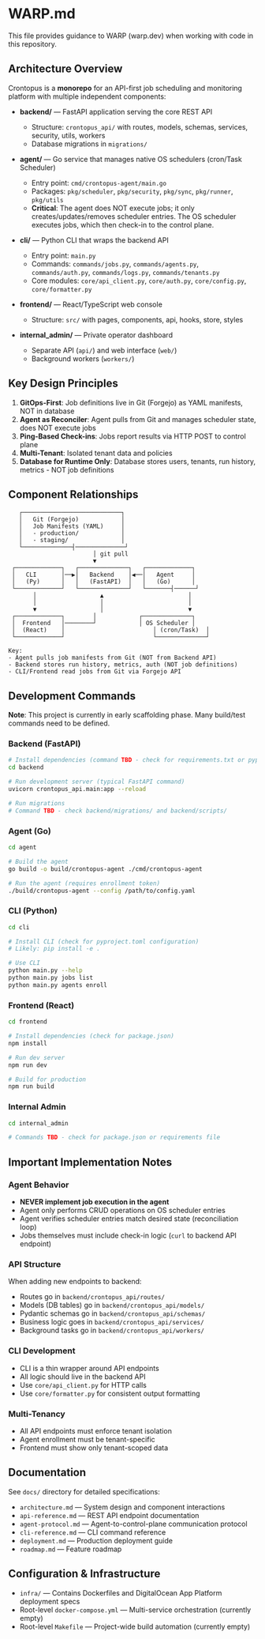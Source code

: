 # WARP.md

This file provides guidance to WARP (warp.dev) when working with code in this repository.

## Architecture Overview

Crontopus is a **monorepo** for an API-first job scheduling and monitoring platform with multiple independent components:

- **backend/** — FastAPI application serving the core REST API
  - Structure: `crontopus_api/` with routes, models, schemas, services, security, utils, workers
  - Database migrations in `migrations/`
  
- **agent/** — Go service that manages native OS schedulers (cron/Task Scheduler)
  - Entry point: `cmd/crontopus-agent/main.go`
  - Packages: `pkg/scheduler`, `pkg/security`, `pkg/sync`, `pkg/runner`, `pkg/utils`
  - **Critical**: The agent does NOT execute jobs; it only creates/updates/removes scheduler entries. The OS scheduler executes jobs, which then check-in to the control plane.
  
- **cli/** — Python CLI that wraps the backend API
  - Entry point: `main.py`
  - Commands: `commands/jobs.py`, `commands/agents.py`, `commands/auth.py`, `commands/logs.py`, `commands/tenants.py`
  - Core modules: `core/api_client.py`, `core/auth.py`, `core/config.py`, `core/formatter.py`
  
- **frontend/** — React/TypeScript web console
  - Structure: `src/` with pages, components, api, hooks, store, styles
  
- **internal_admin/** — Private operator dashboard
  - Separate API (`api/`) and web interface (`web/`)
  - Background workers (`workers/`)

## Key Design Principles

1. **GitOps-First**: Job definitions live in Git (Forgejo) as YAML manifests, NOT in database
2. **Agent as Reconciler**: Agent pulls from Git and manages scheduler state, does NOT execute jobs
3. **Ping-Based Check-ins**: Jobs report results via HTTP POST to control plane
4. **Multi-Tenant**: Isolated tenant data and policies
5. **Database for Runtime Only**: Database stores users, tenants, run history, metrics - NOT job definitions

## Component Relationships

```
   ┌────────────────────────────┐
   │   Git (Forgejo)            │
   │   Job Manifests (YAML)     │
   │   - production/            │
   │   - staging/               │
   └──────────────┤──────────────┘
                        │ git pull
                        ▼
 ┌─────────────┐   ┌──────────────┐   ┌─────────────┐
 │   CLI       │──▶│   Backend    │◀──│   Agent     │
 │   (Py)      │   │   (FastAPI)  │   │   (Go)      │
 └─────────────┘   └──────────────┘   └───────┤──────┘
       │                  ▲                        │
       │                  │                        │
       ▼                  │                        ▼
 ┌─────────────┐        │            ┌──────────────┐
 │  Frontend   │────────┘            │ OS Scheduler │
 │  (React)    │                         │ (cron/Task)  │
 └─────────────┘                         └──────────────┘

Key:
- Agent pulls job manifests from Git (NOT from Backend API)
- Backend stores run history, metrics, auth (NOT job definitions)
- CLI/Frontend read jobs from Git via Forgejo API
```

## Development Commands

**Note**: This project is currently in early scaffolding phase. Many build/test commands need to be defined.

### Backend (FastAPI)
```bash
# Install dependencies (command TBD - check for requirements.txt or pyproject.toml)
cd backend

# Run development server (typical FastAPI command)
uvicorn crontopus_api.main:app --reload

# Run migrations
# Command TBD - check backend/migrations/ and backend/scripts/
```

### Agent (Go)
```bash
cd agent

# Build the agent
go build -o build/crontopus-agent ./cmd/crontopus-agent

# Run the agent (requires enrollment token)
./build/crontopus-agent --config /path/to/config.yaml
```

### CLI (Python)
```bash
cd cli

# Install CLI (check for pyproject.toml configuration)
# Likely: pip install -e .

# Use CLI
python main.py --help
python main.py jobs list
python main.py agents enroll
```

### Frontend (React)
```bash
cd frontend

# Install dependencies (check for package.json)
npm install

# Run dev server
npm run dev

# Build for production
npm run build
```

### Internal Admin
```bash
cd internal_admin

# Commands TBD - check for package.json or requirements file
```

## Important Implementation Notes

### Agent Behavior
- **NEVER implement job execution in the agent**
- Agent only performs CRUD operations on OS scheduler entries
- Agent verifies scheduler entries match desired state (reconciliation loop)
- Jobs themselves must include check-in logic (`curl` to backend API endpoint)

### API Structure
When adding new endpoints to backend:
- Routes go in `backend/crontopus_api/routes/`
- Models (DB tables) go in `backend/crontopus_api/models/`
- Pydantic schemas go in `backend/crontopus_api/schemas/`
- Business logic goes in `backend/crontopus_api/services/`
- Background tasks go in `backend/crontopus_api/workers/`

### CLI Development
- CLI is a thin wrapper around API endpoints
- All logic should live in the backend API
- Use `core/api_client.py` for HTTP calls
- Use `core/formatter.py` for consistent output formatting

### Multi-Tenancy
- All API endpoints must enforce tenant isolation
- Agent enrollment must be tenant-specific
- Frontend must show only tenant-scoped data

## Documentation

See `docs/` directory for detailed specifications:
- `architecture.md` — System design and component interactions
- `api-reference.md` — REST API endpoint documentation
- `agent-protocol.md` — Agent-to-control-plane communication protocol
- `cli-reference.md` — CLI command reference
- `deployment.md` — Production deployment guide
- `roadmap.md` — Feature roadmap

## Configuration & Infrastructure

- `infra/` — Contains Dockerfiles and DigitalOcean App Platform deployment specs
- Root-level `docker-compose.yml` — Multi-service orchestration (currently empty)
- Root-level `Makefile` — Project-wide build automation (currently empty)
